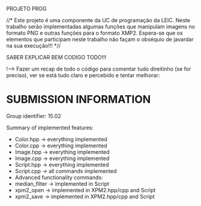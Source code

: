 PROJETO PROG

//*
Este projeto é uma componente da UC de programação da LEIC. Neste trabalho serão implementadas algumas funções que manipulam imagens no formato PNG
e outras funções para o formato XMP2.
Espera-se que os elementos que participam neste trabalho não façam o obséquio de javardar na sua execução!!!
*//
  
SABER EXPLICAR BEM CODIGO TODO!!!

!--> Fazer um recap de todo o código para comentar tudo direitinho (se for preciso), ver se está tudo claro e percebido e tentar melhorar:

SUBMISSION INFORMATION
======================

Group identifier: 15.02

Summary of implemented features:
- Color.hpp -> everything implemented
- Color.cpp -> everything implemented
- Image.hpp -> everything implemented
- Image.cpp -> everything implemented
- Script.hpp -> everything implemented
- Script.cpp -> all commands implemented
- Advanced functionality commands:
- median_filter -> implemented in Script
- xpm2_open -> implemented in XPM2.hpp/cpp and Script
- xpm2_save -> implemented in XPM2.hpp/cpp and Script
